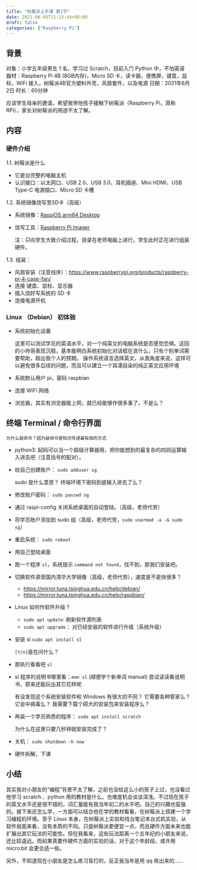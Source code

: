 ```yaml
---
title: "树莓派上手课 第1节"
date: 2021-06-03T11:23:44+08:00
draft: false
categories: ["Raspberry Pi"]
---
```


## 背景

对象：小学五年级男生 1 名，学习过 Scratch，目前入门 Python 中，不怕英语
器材：Raspberry Pi 4B (8GB内存)，Micro SD 卡，读卡器，便携屏，键盘，鼠标，WiFi 接入，树莓派4B官方塑料外壳，风扇套件，以及电源
日期：2021年6月2日
时长：60分钟

应该学生母亲的邀请，希望我带他孩子接触下树莓派（Raspberry Pi，简称 RPi），家长对树莓派的用途不太了解。

## 内容

### 硬件介绍

1.1. 树莓派是什么

* 它是台完整的电脑主机
* 认识接口：以太网口、USB 2.0、USB 3.0、耳机插座、Mini HDMI、USB Type-C 电源插口、Micro SD 卡槽

1.2. 系统镜像烧写至SD卡（高级）

* 系统镜像：[RaspiOS arm64 Desktop](https://downloads.raspberrypi.org/raspios_arm64/images/raspios_arm64-2021-05-28/2021-05-07-raspios-buster-arm64.zip)
* 烧写工具：[Raspberry Pi Imager](https://www.raspberrypi.org/software/)

  注：只向学生大致介绍过程，烧录在老师电脑上进行，学生此时正在进行组装硬件。

1.3. 组装：

* 风扇安装（注意线序）：https://www.raspberrypi.org/products/raspberry-pi-4-case-fan/
* 连接 键盘、鼠标、显示器
* 插入烧好写系统的 SD 卡
* 连接电源开机

### Linux （Debian） 初体验

* 系统初始化设置

  这里可以测试学员的英语水平，对一个纯英文的电脑系统是否感觉恐惧。这回的小帅哥表现沉稳，基本能明白系统初始化对话框在说什么，只有个别单词需要帮助，超出我个人的预期。
  操作系统语言选择英文，从我角度来说，这样可以避免很多后续的问题，而且可以建立一个耳濡目染的纯正英文应用环境

* 系统默认用户 pi，密码 raspbian

* 连接 WiFi 网络

* 浏览器，其实有浏览器能上网，就已经能够作很多事了，不是么？

## 终端 Terminal / 命令行界面

    为什么敲命令？因为敲命令是知识传递最有效的方式

* python3: 起码可以当一个超级计算器用，把你能想到的最复杂的四则运算输入进去吧（注意括号的配对）。

* 给自己创建账户： `sudo adduser sg`

  sudo 是什么意思？
  终端环境下密码到底输入进去了么？

* 修改账户密码： `sudo passwd sg`

* 通过 raspi-config 关闭系统桌面的自动登陆。（高级，老师代劳）

* 将学员账户添加到 sudo 组（高级，老师代劳，`sudo usermod -a -G sudo sg`）

* 重启系统： `sudo reboot`

* 用自己登陆桌面

* 跑一个程序 `sl`，系统提示 `command not found`，找不到，那我们安装吧。

* 切换软件源至国内清华大学镜像（高级，老师代劳），速度是不是快很多？

  * https://mirror.tuna.tsinghua.edu.cn/help/debian/
  * https://mirror.tuna.tsinghua.edu.cn/help/raspbian/

* Linux 如何作软件升级 ?

  * `sudo apt update`: 刷新软件源列表
  * `sudo apt upgrade`： 对已经安装的软件进行升级（系统升级）

* 安装 sl `sudo apt install sl`

  `[Y/n]`是在问什么？

* 那执行看看吧 `sl`

* sl 程序的说明书哪里看：`man sl` (顺便学个新单词 manual) 尝试读读看说明书，原来还能玩出其它花样呢

  有没发现这个系统安装软件和 Windows 有很大的不同？
  它需要各种管家么？
  它会中病毒么？
  我需要下载个硕大的安装包来安装程序么？

* 再装一个学员熟悉的程序： `sudo apt install scratch`

  为什么在这里只要几秒钟就安装完成了？

* 关机： `sudo shutdown -h now`

* 硬件拆解，下课

## 小结

其实我对小朋友的“编程”背景不太了解，之前也没给这么小的孩子上过，也没看过他学习 scratch 、python 用的教材是什么，也难度机会谈谈深浅。不过现在孩子的英文水平还是很不错的，词汇量能有我当年初二的水平吧。自己的兴趣也蛮强的。接下来还怎么学，一方面可以结合他在学的教材看看，在树莓派上搭建一个学习编程的环境。至于 Linux 本身，在树莓派上实验和找台笔记本台式机实验，从软件层面来看，没有本质的不同。只是树莓派更便宜一点，而且硬件方面未来也能扩展出其它玩法的可能性。但在我看来，这些玩法距离一个五年纪的小朋友来说，还比较遥远。而如果真要作硬件方面的实验的话，对于这个年龄段，或许用 micro:bit 会更合适一些。

另外，不知道现在小朋友是怎么练习盲打的，反正我当年是用 qq 练出来的……
